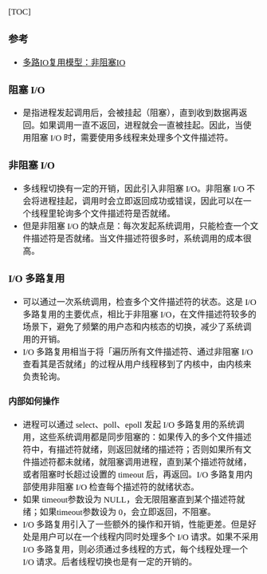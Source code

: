 <span style="font-family:Simsun,serif; font-size:17px;">

[TOC]

### 参考

- [多路IO复用模型：非阻塞IO](https://zhuanlan.zhihu.com/p/615586279)

### 阻塞 I/O

- 是指进程发起调用后，会被挂起（阻塞），直到收到数据再返回。如果调用一直不返回，进程就会一直被挂起。因此，当使用阻塞 I/O 时，需要使用多线程来处理多个文件描述符。

### 非阻塞 I/O

- 多线程切换有一定的开销，因此引入非阻塞 I/O。非阻塞 I/O 不会将进程挂起，调用时会立即返回成功或错误，因此可以在一个线程里轮询多个文件描述符是否就绪。
- 但是非阻塞 I/O 的缺点是：每次发起系统调用，只能检查一个文件描述符是否就绪。当文件描述符很多时，系统调用的成本很高。

### I/O 多路复用

- 可以通过一次系统调用，检查多个文件描述符的状态。这是 I/O 多路复用的主要优点，相比于非阻塞 I/O，在文件描述符较多的场景下，避免了频繁的用户态和内核态的切换，减少了系统调用的开销。
- I/O 多路复用相当于将「遍历所有文件描述符、通过非阻塞 I/O 查看其是否就绪」的过程从用户线程移到了内核中，由内核来负责轮询。

#### 内部如何操作

- 进程可以通过 select、poll、epoll 发起 I/O
  多路复用的系统调用，这些系统调用都是同步阻塞的：如果传入的多个文件描述符中，有描述符就绪，则返回就绪的描述符；否则如果所有文件描述符都未就绪，就阻塞调用进程，直到某个描述符就绪，或者阻塞时长超过设置的 timeout 后，再返回。I/O
  多路复用内部使用非阻塞 I/O 检查每个描述符的就绪状态。
- 如果 timeout参数设为 NULL，会无限阻塞直到某个描述符就绪；如果timeout参数设为 0，会立即返回，不阻塞。
- I/O 多路复用引入了一些额外的操作和开销，性能更差。但是好处是用户可以在一个线程内同时处理多个 I/O 请求。如果不采用 I/O 多路复用，则必须通过多线程的方式，每个线程处理一个 I/O 请求。后者线程切换也是有一定的开销的。

</span>